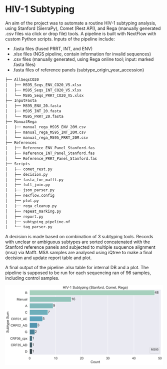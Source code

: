 # HIV-1 Subtyping

An aim of the project was to automate a routine HIV-1 subtyping analysis, using Stanford (SierraPy), Comet (Rest API), and Rega (manually generated .csv files via click or drop file) tools. A pipeline is built with NextFlow with custom Python scripts. Inputs of the pipeline include:

- .fasta files (fused PRRT, INT, and ENV)
- .xlsx files (NGS pipeline, contain information for invalid sequences)
- .csv files (manually generated, using Rega online tool; input: marked .fasta files)
- .fasta files of reference panels (subtype_origin_year_accession)
  
```sh
├── AllSeqsCO20
│   ├── MS95_Seqs_ENV_CO20_V5.xlsx
│   ├── MS95_Seqs_INT_CO20_V5.xlsx
│   └── MS95_Seqs_PRRT_CO20_V5.xlsx
├── InputFasta
│   ├── MS95_ENV_20.fasta
│   ├── MS95_INT_20.fasta
│   └── MS95_PRRT_20.fasta
├── ManualRega
│   ├── manual_rega_MS95_ENV_20M.csv
│   ├── manual_rega_MS95_INT_20M.csv
│   └── manual_rega_MS95_PRRT_20M.csv
├── References
│   ├── Reference_ENV_Panel_Stanford.fas
│   ├── Reference_INT_Panel_Stanford.fas
│   └── Reference_PRRT_Panel_Stanford.fas
├── Scripts
│   ├── comet_rest.py
│   ├── decision.py
│   ├── fasta_for_mafft.py
│   ├── full_join.py
│   ├── json_parser.py
│   ├── nexflow.config
│   ├── plot.py
│   ├── rega_cleanup.py
│   ├── repeat_marking.py
│   ├── report.py
│   ├── subtyping_pipeline.nf
│   └── tag_parser.py
```

A decision is made based on combination of 3 subtyping tools. Records with unclear or ambiguous subtypes are sorted concatenated with the Stanford reference panels and subjected to multiple suquence alignment (msa) via Mafft. MSA samples are analysed using iQtree to make a final decision and update report table and plot.  

A final output of the pipeline .xlsx table for internal DB and a plot. The pipeline is supposed to be run for each sequencing ran of 96 samples, including control samples. 

![Plot](Documentation/images/MS95_subtype_counts.png)